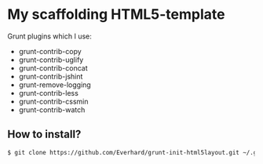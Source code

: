 # My scaffolding HTML5-template
Grunt plugins which I use:
- grunt-contrib-copy
- grunt-contrib-uglify
- grunt-contrib-concat
- grunt-contrib-jshint
- grunt-remove-logging
- grunt-contrib-less
- grunt-contrib-cssmin
- grunt-contrib-watch

## How to install?
```sh
$ git clone https://github.com/Everhard/grunt-init-html5layout.git ~/.grunt-init/html5layout
```